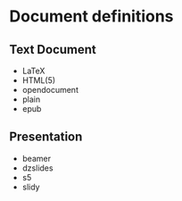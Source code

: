# Document definitions

## Text Document

* LaTeX
* HTML(5)
* opendocument
* plain
* epub

## Presentation

* beamer
* dzslides
* s5
* slidy
